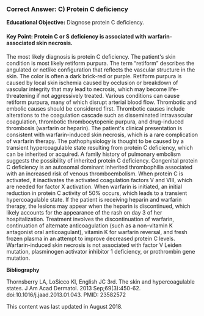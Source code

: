 
### Correct Answer: C) Protein C deficiency 

**Educational Objective:** Diagnose protein C deficiency.

#### **Key Point:** Protein C or S deficiency is associated with warfarin-associated skin necrosis.

The most likely diagnosis is protein C deficiency. The patient's skin condition is most likely retiform purpura. The term “retiform” describes the angulated or netlike configuration that reflects the vascular structure in the skin. The color is often a dark brick-red or purple. Retiform purpura is caused by local skin ischemia caused by occlusion or breakdown of vascular integrity that may lead to necrosis, which may become life-threatening if not aggressively treated. Various conditions can cause retiform purpura, many of which disrupt arterial blood flow. Thrombotic and embolic causes should be considered first. Thrombotic causes include alterations to the coagulation cascade such as disseminated intravascular coagulation, thrombotic thrombocytopenic purpura, and drug-induced thrombosis (warfarin or heparin). The patient's clinical presentation is consistent with warfarin-induced skin necrosis, which is a rare complication of warfarin therapy. The pathophysiology is thought to be caused by a transient hypercoagulable state resulting from protein C deficiency, which can be inherited or acquired. A family history of pulmonary embolism suggests the possibility of inherited protein C deficiency. Congenital protein C deficiency is an autosomal dominant inherited thrombophilia associated with an increased risk of venous thromboembolism. When protein C is activated, it inactivates the activated coagulation factors V and VIII, which are needed for factor X activation. When warfarin is initiated, an initial reduction in protein C activity of 50% occurs, which leads to a transient hypercoagulable state. If the patient is receiving heparin and warfarin therapy, the lesions may appear when the heparin is discontinued, which likely accounts for the appearance of the rash on day 3 of her hospitalization. Treatment involves the discontinuation of warfarin, continuation of alternate anticoagulation (such as a non–vitamin K antagonist oral anticoagulant), vitamin K for warfarin reversal, and fresh frozen plasma in an attempt to improve decreased protein C levels.
Warfarin-induced skin necrosis is not associated with factor V Leiden mutation, plasminogen activator inhibitor 1 deficiency, or prothrombin gene mutation.

**Bibliography**

Thornsberry LA, LoSicco KI, English JC 3rd. The skin and hypercoagulable states. J Am Acad Dermatol. 2013 Sep;69(3):450-62. doi:10.1016/j.jaad.2013.01.043. PMID: 23582572

This content was last updated in August 2018.